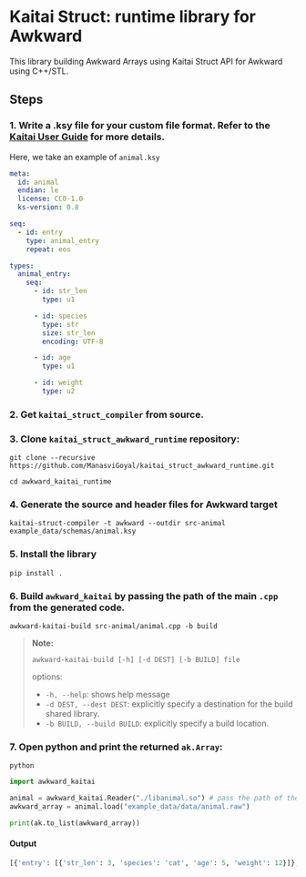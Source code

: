 # Kaitai Struct: runtime library for Awkward

This library building Awkward Arrays using Kaitai Struct API for Awkward using
C++/STL.

## Steps

### 1. Write a .ksy file for your custom file format. Refer to the [Kaitai User Guide](https://doc.kaitai.io/user_guide.html) for more details.

Here, we take an example of `animal.ksy`

```yaml
meta:
  id: animal
  endian: le
  license: CC0-1.0
  ks-version: 0.8

seq:
  - id: entry
    type: animal_entry
    repeat: eos

types:
  animal_entry:
    seq:
      - id: str_len
        type: u1

      - id: species
        type: str
        size: str_len
        encoding: UTF-8

      - id: age
        type: u1

      - id: weight
        type: u2
```

### 2. Get `kaitai_struct_compiler` from source.

### 3. Clone `kaitai_struct_awkward_runtime` repository:

```
git clone --recursive https://github.com/ManasviGoyal/kaitai_struct_awkward_runtime.git
```

```
cd awkward_kaitai_runtime
```

### 4. Generate the source and header files for Awkward target

```
kaitai-struct-compiler -t awkward --outdir src-animal example_data/schemas/animal.ksy
```

### 5. Install the library
```
pip install .
```

### 6. Build `awkward_kaitai` by passing the path of the main `.cpp` from the generated code.
```
awkward-kaitai-build src-animal/animal.cpp -b build
```
> **Note:**
>
> `awkward-kaitai-build [-h] [-d DEST] [-b BUILD] file`
>
> options:
>- `-h, --help`: shows help message
>- `-d DEST, --dest DEST`: explicitly specify a destination for the build shared library.
>- `-b BUILD, --build BUILD`: explicitly specify a build location.

### 7. Open python and print the returned `ak.Array`:
```
python
```

```python
import awkward_kaitai

animal = awkward_kaitai.Reader("./libanimal.so") # pass the path of the shared file
awkward_array = animal.load("example_data/data/animal.raw")

print(ak.to_list(awkward_array))
```

#### Output

```python
[{'entry': [{'str_len': 3, 'species': 'cat', 'age': 5, 'weight': 12}]}, {'entry': [{'str_len': 3, 'species': 'dog', 'age': 3, 'weight': 43}]}, {'entry': [{'str_len': 6, 'species': 'turtle', 'age': 10, 'weight': 5}]}]
```

